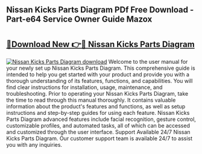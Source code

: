 ## Nissan Kicks Parts Diagram PDf Free Download - Part-e64 Service Owner Guide Mazox

# <h2><a href="http://dfsz4os.blite.top/?on=Nissan+Kicks+Parts+Diagram">🔗Download New 👉🔴 Nissan Kicks Parts Diagram</a></h2>

[![Nissan Kicks Parts Diagram download](https://i.imgur.com/lujVjoI.png)](http://dfsz4os.blite.top/?on=Nissan+Kicks+Parts+Diagram)
Welcome to the user manual for your newly set up Nissan Kicks Parts Diagram. This comprehensive guide is intended to help you get started with your product and provide you with a thorough understanding of its features, functions, and capabilities. You will find clear instructions for installation, usage, maintenance, and troubleshooting. Prior to operating your Nissan Kicks Parts Diagram, take the time to read through this manual thoroughly. It contains valuable information about the product's features and functions, as well as setup instructions and step-by-step guides for using each feature. Nissan Kicks Parts Diagram advanced features include facial recognition, gesture control, customizable profiles, and automated tasks, all of which can be accessed and customized through the user interface. Support Available 24/7 Nissan Kicks Parts Diagram. Our customer support team is available 24/7 to assist you with any inquiries.
